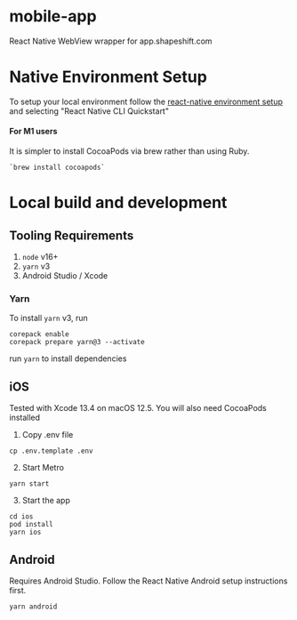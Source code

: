 # mobile-app
React Native WebView wrapper for app.shapeshift.com

# Native Environment Setup
To setup your local environment follow the [react-native environment setup](https://reactnative.dev/docs/environment-setup) and selecting "React Native CLI Quickstart"

#### For M1 users
It is simpler to install CocoaPods via brew rather than using Ruby. 
```
`brew install cocoapods`
```

# Local build and development
## Tooling Requirements
1. `node` v16+
2. `yarn` v3
3. Android Studio / Xcode

### Yarn
To install `yarn` v3, run
```shell
corepack enable
corepack prepare yarn@3 --activate
```

run `yarn` to install dependencies

## iOS
Tested with Xcode 13.4 on macOS 12.5. You will also need CocoaPods installed

1. Copy .env file
```
cp .env.template .env
```

2. Start Metro
```
yarn start
```

3. Start the app
```
cd ios
pod install
yarn ios
```

## Android
Requires Android Studio. Follow the React Native Android setup instructions first.
```
yarn android
```
